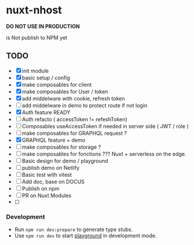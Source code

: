 # nuxt-nhost

**DO NOT USE IN PRODUCTION**

is Not publish to NPM yet

## TODO

- [x] init module 
- [x] basic setup / config 
- [x] make composables for client
- [x] make composables for User / token 
- [x] add middelware with cookie, refresh token 
- [ ] add middelware in demo to protect route if not login
- [x] Auth feature READY
- [ ] Auth refacto ( accessToken != refeshToken) 
- [ ] Composables useAccessToken if needed in server side ( JWT / role  )
- [ ] make composables for GRAPHQL request ?
- [x] GRAPHQL feature + demo
- [ ] make composables for storage ?
- [ ] make composables for fonctions ??? Nuxt + serverless on the edge.
- [ ] Basic design for demo / playground
- [ ] publish demo on Netlify
- [ ] Basic test with vitest
- [ ] Add doc, base on DOCUS
- [ ] Publish on npm 
- [ ] PR on Nuxt Modules
- [ ] 

### Development

- Run `npm run dev:prepare` to generate type stubs.
- Use `npm run dev` to start [playground](./playground) in development mode.
